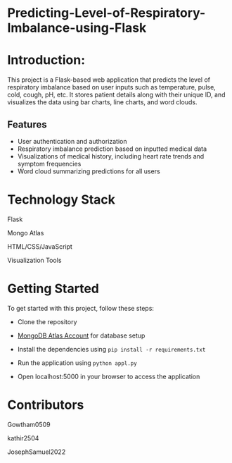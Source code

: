 # Predicting-Level-of-Respiratory-Imbalance-using-Flask

# Introduction:

This project is a Flask-based web application that predicts the level of respiratory imbalance based on user inputs such as temperature, pulse, cold, cough, pH, etc. It stores patient details along with their unique ID, and visualizes the data using bar charts, line charts, and word clouds.

## Features

- User authentication and authorization
- Respiratory imbalance prediction based on inputted medical data
- Visualizations of medical history, including heart rate trends and symptom frequencies
- Word cloud summarizing predictions for all users


# Technology Stack

Flask

Mongo Atlas

HTML/CSS/JavaScript

Visualization Tools

# Getting Started

To get started with this project, follow these steps:

- Clone the repository

- [MongoDB Atlas Account](https://www.mongodb.com/cloud/atlas) for database setup

- Install the dependencies using `pip install -r requirements.txt`

- Run the application using `python appl.py`

- Open localhost:5000 in your browser to access the application

# Contributors

Gowtham0509

kathir2504

JosephSamuel2022

